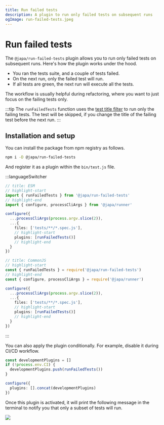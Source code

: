 ```yaml
---
title: Run failed tests
description: A plugin to run only failed tests on subsequent runs
ogImage: run-failed-tests.jpeg
---
```


# Run failed tests
The `@japa/run-failed-tests` plugin allows you to run only failed tests on subsequent runs. Here's how the plugin works under the hood.

- You ran the tests suite, and a couple of tests failed.
- On the next run, only the failed test will run.
- If all tests are green, the next run will execute all the tests.

The workflow is usually helpful during refactoring, where you want to just focus on the failing tests only.

:::tip
The `runFailedTests` function uses the [test title filter](../filtering-tests.md#filter-by-test-title) to run only the failing tests. The test will be skipped, if you change the title of the failing test before the next run.
:::


## Installation and setup
You can install the package from npm registry as follows.

```sh
npm i -D @japa/run-failed-tests
```

And register it as a plugin within the `bin/test.js` file.

:::languageSwitcher

```ts
// title: ESM
// highlight-start
import { runFailedTests } from '@japa/run-failed-tests'
// highlight-end
import { configure, processCliArgs } from '@japa/runner'

configure({
  ...processCliArgs(process.argv.slice(2)),
  ...{
    files: ['tests/**/*.spec.js'],
    // highlight-start
    plugins: [runFailedTests()]
    // highlight-end
  }
})
```

```ts
// title: CommonJS
// highlight-start
const { runFailedTests } = require('@japa/run-failed-tests')
// highlight-end
const { configure, processCliArgs } = require('@japa/runner')

configure({
  ...processCliArgs(process.argv.slice(2)),
  ...{
    files: ['tests/**/*.spec.js'],
    // highlight-start
    plugins: [runFailedTests()]
    // highlight-end
  }
})
```
:::

You can also apply the plugin conditionally. For example, disable it during CI/CD workflow.

```ts
const developmentPlugins = []
if (!process.env.CI) {
  developmentPlugins.push(runFailedTests())
}

configure({
  plugins: [].concat(developmentPlugins)
})
```

Once this plugin is activated, it will print the following message in the terminal to notify you that only a subset of tests will run.

![](run-failed-tests-active.png)
